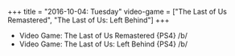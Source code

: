 +++
title = "2016-10-04: Tuesday"
video-game = ["The Last of Us Remastered", "The Last of Us: Left Behind"]
+++


* Video Game: The Last of Us Remastered {PS4} /b/
* Video Game: The Last of Us: Left Behind {PS4} /b/